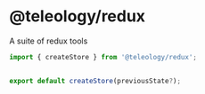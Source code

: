 # @teleology/redux
A suite of redux tools

```javascript
import { createStore } from '@teleology/redux';


export default createStore(previousState?);
```
